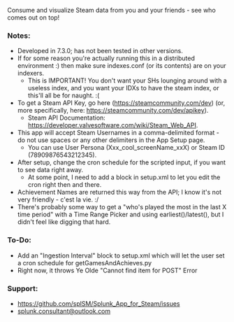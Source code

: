 Consume and visualize Steam data from you and your friends - see who comes out on top!

### Notes:

 - Developed in 7.3.0; has not been tested in other versions.
 - If for some reason you're actually running this in a distributed environment :) then make sure indexes.conf (or its contents) are on your indexers.
   - This is IMPORTANT! You don't want your SHs lounging around with a useless index, and you want your IDXs to have the steam index, or this'll all be for naught. :(
 - To get a Steam API Key, go here (https://steamcommunity.com/dev) (or, more specifically, here: https://steamcommunity.com/dev/apikey).
   - Steam API Documentation: https://developer.valvesoftware.com/wiki/Steam_Web_API.
 - This app will accept Steam Usernames in a comma-delimited format - do not use spaces or any other delimiters in the App Setup page.
   - You can use User Persona (Xxx_cool_screenName_xxX) or Steam ID (78909876543212345).
 - After setup, change the cron schedule for the scripted input, if you want to see data right away.
   - At some point, I need to add a block in setup.xml to let you edit the cron right then and there.
 - Achievement Names are returned this way from the API; I know it's not very friendly - c'est la vie. :/
 - There's probably some way to get a "who's played the most in the last X time period" with a Time Range Picker and using earliest()/latest(), but I didn't feel like digging that hard.

### To-Do:

 - Add an "Ingestion Interval" block to setup.xml which will let the user set a cron schedule for getGamesAndAchieves.py
  - Right now, it throws Ye Olde "Cannot find item for POST" Error

### Support:

 - https://github.com/splSM/Splunk_App_for_Steam/issues
 - splunk.consultant@outlook.com
